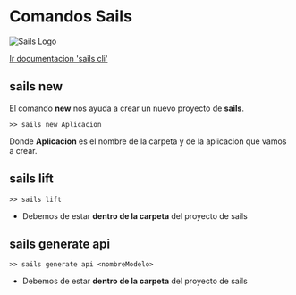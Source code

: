 # Comandos Sails
![Sails Logo](http://sailsjs.com/images/logo_sails.png)

[Ir documentacion 'sails cli'](http://sailsjs.com/documentation/reference/command-line-interface)

## sails new

El comando **new** nos ayuda a crear un nuevo proyecto de **sails**.
```
>> sails new Aplicacion
```
Donde **Aplicacion** es el nombre de la carpeta y de la aplicacion que vamos a crear.


## sails lift

```
>> sails lift
```

- Debemos de estar **dentro de la carpeta** del proyecto de sails


## sails generate api

```
>> sails generate api <nombreModelo>
```

- Debemos de estar **dentro de la carpeta** del proyecto de sails
